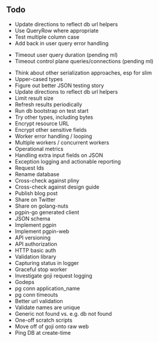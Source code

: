 ## Todo

* Update directions to reflect db url helpers
* Use QueryRow where appropriate
* Test multiple column case
* Add back in user query error handling
- Timeout user query duration (pending ml)
- Timeout control plane queries/connections (pending ml)
* Think about other serialization approaches, esp for slim
* Upper-cased types
* Figure out better JSON testing story
* Update directions to reflect db url helpers
* Limit result size
* Refresh results periodically
* Run db bootstrap on test start
* Try other types, including bytes
* Encrypt resource URL
* Encrypt other sensitive fields
* Worker error handling / looping
* Multiple workers / concurrent workers
* Operational metrics
* Handling extra input fields on JSON
* Exception logging and actionable reporting
* Request Ids
* Rename database
* Cross-check against pliny
* Cross-check against design guide
* Publish blog post
* Share on Twitter
* Share on golang-nuts
* pgpin-go generated client
* JSON schema
* Implement pgpin
* Implement pgpin-web
* API versioning
* API authorization
* HTTP basic auth
* Validation library
* Capturing status in logger
* Graceful stop worker
* Investigate goji request logging
* Godeps 
* pg conn application_name
* pg conn timeouts
* Better url validation
* Validate names are unique
* Generic not found vs. e.g. db not found
* One-off scratch scripts
* Move off of goji onto raw web
* Ping DB at create-time
